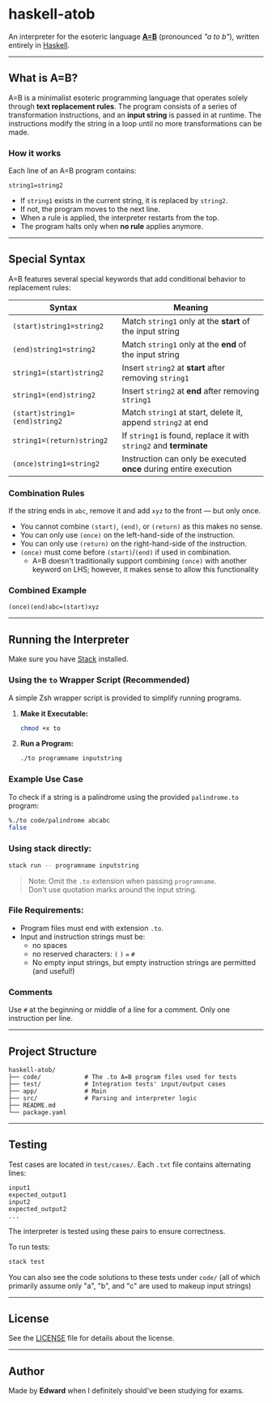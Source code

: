 # haskell-atob

An interpreter for the esoteric language [**A=B**](https://esolangs.org/wiki/A%3DB) (pronounced *"a to b"*), written entirely in [Haskell](https://www.haskell.org/).

---

## What is A=B?

A=B is a minimalist esoteric programming language that operates solely through **text replacement rules**. The program consists of a series of transformation instructions, and an **input string** is passed in at runtime. The instructions modify the string in a loop until no more transformations can be made.

### How it works

Each line of an A=B program contains:

```
string1=string2
```

- If `string1` exists in the current string, it is replaced by `string2`.
- If not, the program moves to the next line.
- When a rule is applied, the interpreter restarts from the top.
- The program halts only when **no rule** applies anymore.

---

## Special Syntax

A=B features several special keywords that add conditional behavior to replacement rules:

| Syntax                          | Meaning                                                                 |
|---------------------------------|-------------------------------------------------------------------------|
| `(start)string1=string2`        | Match `string1` only at the **start** of the input string               |
| `(end)string1=string2`          | Match `string1` only at the **end** of the input string                 |
| `string1=(start)string2`        | Insert `string2` at **start** after removing `string1`                  |
| `string1=(end)string2`          | Insert `string2` at **end** after removing `string1`                    |
| `(start)string1=(end)string2`   | Match `string1` at start, delete it, append `string2` at end            |
| `string1=(return)string2`       | If `string1` is found, replace it with `string2` and **terminate**      |
| `(once)string1=string2`         | Instruction can only be executed **once** during entire execution       |

### Combination Rules

If the string ends in `abc`, remove it and add `xyz` to the front — but only once.
- You cannot combine `(start)`, `(end)`, or `(return)` as this makes no sense.
- You can only use `(once)` on the left-hand-side of the instruction.
- You can only use `(return)` on the right-hand-side of the instruction.
- `(once)` must come before `(start)`/`(end)` if used in combination.
  - A=B doesn't traditionally support combining `(once)` with another keyword on LHS; however, it makes sense to allow this functionality
### Combined Example

```
(once)(end)abc=(start)xyz
```

---

## Running the Interpreter

Make sure you have [Stack](https://docs.haskellstack.org/en/stable/README/) installed.

### Using the `to` Wrapper Script (Recommended)
A simple Zsh wrapper script is provided to simplify running programs.

1.  **Make it Executable:**
    ```bash
    chmod +x to
    ```
2.  **Run a Program:**
    ```bash
    ./to programname inputstring
    ```

### Example Use Case
To check if a string is a palindrome using the provided `palindrome.to` program:

```bash
%./to code/palindrome abcabc
false
```

### Using stack directly:
```bash
stack run -- programname inputstring
```

> Note: Omit the `.to` extension when passing `programname`.  
> Don't use quotation marks around the input string.  

### File Requirements:
- Program files must end with extension `.to`.
- Input and instruction strings must be:
  - no spaces
  - no reserved characters: `(` `)` `=` `#`
  - No empty input strings, but empty instruction strings are permitted (and useful!)

### Comments
Use `#` at the beginning or middle of a line for a comment. Only one instruction per line.

---

## Project Structure

```
haskell-atob/
├── code/            # The .to A=B program files used for tests
├── test/            # Integration tests' input/output cases
├── app/             # Main
├── src/             # Parsing and interpreter logic
├── README.md
└── package.yaml
```

---

## Testing

Test cases are located in `test/cases/`. Each `.txt` file contains alternating lines:
```
input1
expected_output1
input2
expected_output2
...
```

The interpreter is tested using these pairs to ensure correctness.

To run tests:

```bash
stack test
```

You can also see the code solutions to these tests under `code/` (all of which primarily assume only "a", "b", and "c" are used to makeup input strings)

---

## License

See the [LICENSE](https://github.com/UnknownPaws/haskell-atob/blob/main/LICENSE) file for details about the license.

---

## Author

Made by **Edward** when I definitely should've been studying for exams.

